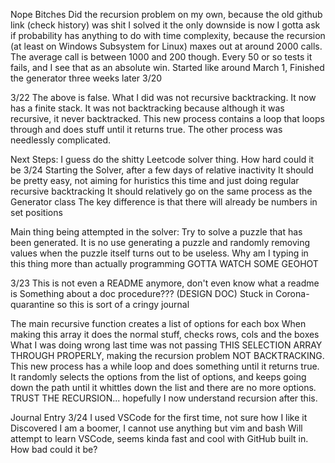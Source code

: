 Nope Bitches
Did the recursion problem on my own, because the old github link (check history)
was shit
I solved it
the only downside is now I gotta ask if probability has anything to do with
time complexity, because the recursion (at least on Windows Subsystem for Linux)
maxes out at around 2000 calls. The average call is between 1000 and 200 though.
Every 50 or so tests it fails, and I see that as an absolute win. 
Started like around March 1, Finished the generator three weeks later 3/20

3/22
The above is false.
What I did was not recursive backtracking. It now has a finite stack.
It was not backtracking because although it was recursive, it never backtracked.
This new process contains a loop that loops through and does stuff until it 
returns true.
The other process was needlessly complicated.


Next Steps: I guess do the shitty Leetcode solver thing. How hard could it be
3/24 Starting the Solver, after a few days of relative inactivity
It should be pretty easy, not aiming for huristics this time and just doing
regular recursive backtracking
It should relatively go on the same process as the Generator class
The key difference is that there will already be numbers in set positions

Main thing being attempted in the solver:
Try to solve a puzzle that has been generated.
It is no use generating a puzzle and randomly removing values when the puzzle
itself turns out to be useless.
Why am I typing in this thing more than actually programming
GOTTA WATCH SOME GEOHOT

3/23 
This is not even a README anymore, don't even know what a readme is
Something about a doc procedure??? (DESIGN DOC)
Stuck in Corona- quarantine so this is sort of a cringy journal

The main recursive function creates a list of options for each box
When making this array it does the normal stuff, checks rows, cols and the boxes
What I was doing wrong last time was not passing THIS SELECTION ARRAY THROUGH 
PROPERLY, making the recursion problem NOT BACKTRACKING.
This new process has a while loop and does something until it returns true. 
It randomly selects the options from the list of options, and keeps going down
the path until it whittles down the list and there are no more options. 
TRUST THE RECURSION...
hopefully I now understand recursion after this.

Journal Entry 3/24
I used VSCode for the first time, not sure how I like it
Discovered I am a boomer, I cannot use anything but vim and bash
Will attempt to learn VSCode, seems kinda fast and cool with GitHub built in. 
How bad could it be?